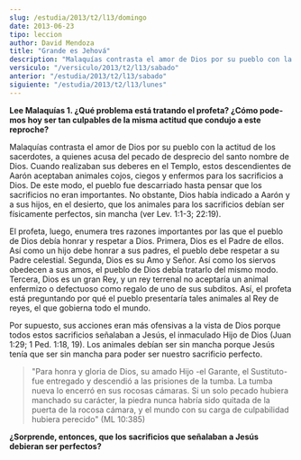 ```yaml
---
slug: /estudia/2013/t2/l13/domingo
date: 2013-06-23
tipo: leccion
author: David Mendoza
title: "Grande es Jehová"
description: "Malaquías contrasta el amor de Dios por su pueblo con la actitud de los sacerdotes, a quienes acusa del pecado de desprecio del santo nombre de Dios. Cuando realizaban sus deberes en el Templo, estos descendientes de Aarón aceptaban animales cojos, ciegos y enfermos para los sacrificios a Dios. De este modo, el pueblo fue descarriado hasta pensar que los sacrificios no eran importantes. No obstante..."
versiculo: "/versiculo/2013/t2/l13/sabado"
anterior: "/estudia/2013/t2/l13/sabado"
siguiente: "/estudia/2013/t2/l13/lunes"
---
```


**Lee Malaquías 1. ¿Qué problema está tratando el profeta? ¿Cómo pode­mos hoy ser tan culpables de la misma actitud que condujo a este reproche?**

Malaquías contrasta el amor de Dios por su pueblo con la actitud de los sacerdotes, a quienes acusa del pecado de desprecio del santo nombre de Dios. Cuando realizaban sus deberes en el Templo, estos descendientes de Aarón aceptaban animales cojos, ciegos y enfermos para los sacrificios a Dios. De este modo, el pueblo fue descarriado hasta pensar que los sacrificios no eran importantes. No obstante, Dios había indicado a Aarón y a sus hijos, en el desierto, que los animales para los sacrificios debían ser físicamente perfectos, sin mancha (ver Lev. 1:1-3; 22:19).

El profeta, luego, enumera tres razones importantes por las que el pueblo de Dios debía honrar y respetar a Dios. Primera, Dios es el Padre de ellos. Así como un hijo debe honrar a sus padres, el pueblo debe respetar a su Padre celestial. Segunda, Dios es su Amo y Señor. Así como los siervos obedecen a sus amos, el pueblo de Dios debía tratarlo del mismo modo. Tercera, Dios es un gran Rey, y un rey terrenal no aceptaría un animal enfermizo o defectuoso como regalo de uno de sus subditos. Así, el profeta está preguntando por qué el pueblo presentaría tales animales al Rey de reyes, el que gobierna todo el mundo.

Por supuesto, sus acciones eran más ofensivas a la vista de Dios porque todos estos sacrificios señalaban a Jesús, el inmaculado Hijo de Dios (Juan 1:29; 1 Ped. 1:18, 19). Los animales debían ser sin mancha porque Jesús tenía que ser sin mancha para poder ser nuestro sacrificio perfecto.

> "Para honra y gloria de Dios, su amado Hijo -el Garante, el Sustituto- fue entregado y descendió a las prisiones de la tumba. La tumba nueva lo encerró en sus rocosas cámaras. Si un solo pecado hubiera manchado su carácter, la piedra nunca habría sido quitada de la puerta de la rocosa cámara, y el mundo con su carga de culpabilidad hubiera perecido" (ML 10:385)

**¿Sorprende, entonces, que los sacrificios que señalaban a Jesús debieran ser perfectos?**
